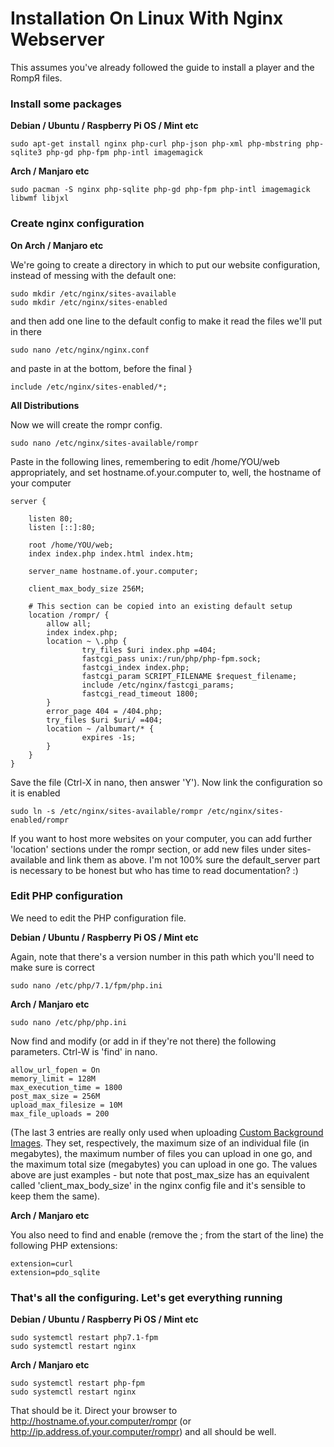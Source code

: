 # Installation On Linux With Nginx Webserver

This assumes you've already followed the guide to install a player and the RompЯ files.

### Install some packages

**Debian / Ubuntu / Raspberry Pi OS / Mint etc**

    sudo apt-get install nginx php-curl php-json php-xml php-mbstring php-sqlite3 php-gd php-fpm php-intl imagemagick

**Arch / Manjaro etc**

    sudo pacman -S nginx php-sqlite php-gd php-fpm php-intl imagemagick libwmf libjxl

### Create nginx configuration

**On Arch / Manjaro etc**

We're going to create a directory in which to put our website configuration, instead of messing with the default one:

    sudo mkdir /etc/nginx/sites-available
    sudo mkdir /etc/nginx/sites-enabled

and then add one line to the default config to make it read the files we'll put in there

    sudo nano /etc/nginx/nginx.conf

and paste in at the bottom, before the final }

    include /etc/nginx/sites-enabled/*;

**All Distributions**

Now we will create the rompr config.

    sudo nano /etc/nginx/sites-available/rompr

Paste in the following lines, remembering to edit /home/YOU/web appropriately, and set hostname.of.your.computer to, well, the hostname of your computer

    server {

        listen 80;
        listen [::]:80;

        root /home/YOU/web;
        index index.php index.html index.htm;

        server_name hostname.of.your.computer;

        client_max_body_size 256M;

        # This section can be copied into an existing default setup
        location /rompr/ {
            allow all;
            index index.php;
            location ~ \.php {
                    try_files $uri index.php =404;
                    fastcgi_pass unix:/run/php/php-fpm.sock;
                    fastcgi_index index.php;
                    fastcgi_param SCRIPT_FILENAME $request_filename;
                    include /etc/nginx/fastcgi_params;
                    fastcgi_read_timeout 1800;
            }
            error_page 404 = /404.php;
            try_files $uri $uri/ =404;
            location ~ /albumart/* {
                    expires -1s;
            }
        }
    }

Save the file (Ctrl-X in nano, then answer 'Y'). Now link the configuration so it is enabled

    sudo ln -s /etc/nginx/sites-available/rompr /etc/nginx/sites-enabled/rompr

If you want to host more websites on your computer, you can add further 'location' sections under the rompr section, or add new files under sites-available and link them as above.
I'm not 100% sure the default_server part is necessary to be honest but who has time to read documentation? :)

### Edit PHP configuration

We need to edit the PHP configuration file.

**Debian / Ubuntu / Raspberry Pi OS / Mint etc**

Again, note that there's a version number in this path which you'll need to make sure is correct

    sudo nano /etc/php/7.1/fpm/php.ini

**Arch / Manjaro etc**

    sudo nano /etc/php/php.ini

Now find and modify (or add in if they're not there) the following parameters. Ctrl-W is 'find' in nano.

    allow_url_fopen = On
    memory_limit = 128M
    max_execution_time = 1800
    post_max_size = 256M
    upload_max_filesize = 10M
    max_file_uploads = 200

(The last 3 entries are really only used when uploading [Custom Background Images](/RompR/Theming). They set, respectively, the maximum size of an individual file (in megabytes), the maximum number of files you can upload in one go, and the maximum total size (megabytes) you can upload in one go. The values above are just examples - but note that post_max_size has an equivalent called 'client_max_body_size' in the nginx config file and it's sensible to keep them the same).

**Arch / Manjaro etc**

You also need to find and enable (remove the ; from the start of the line) the following PHP extensions:

    extension=curl
    extension=pdo_sqlite

### That's all the configuring. Let's get everything running

**Debian / Ubuntu / Raspberry Pi OS / Mint etc**

    sudo systemctl restart php7.1-fpm
    sudo systemctl restart nginx

**Arch / Manjaro etc**

    sudo systemctl restart php-fpm
    sudo systemctl restart nginx

That should be it. Direct your browser to http://hostname.of.your.computer/rompr (or http://ip.address.of.your.computer/rompr) and all should be well.
